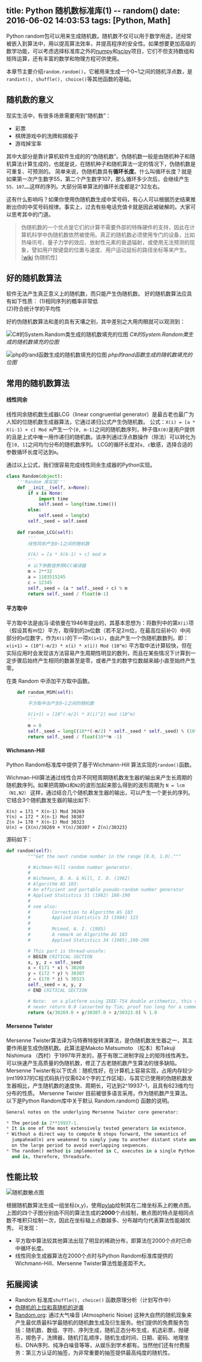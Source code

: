 title: Python 随机数标准库(1) -- random()
date: 2016-06-02 14:03:53
tags: [Python, Math]
---
Python random包可以用来生成随机数。随机数不仅可以用于数学用途，还经常被嵌入到算法中，用以提高算法效率，并提高程序的安全性。如果想要更加高级的数学功能，可以考虑选择标准库之外的[numpy](http://www.numpy.org/)和[scipy](http://www.scipy.org/)项目，它们不但支持数组和矩阵运算，还有丰富的数学和物理方程可供使用。

本章节主要介绍`random.random()`，它被用来生成一个0~1之间的随机浮点数，是`randint(), shuffle(), choice()`等其他函数的基础。
<!-- more -->

## 随机数的意义
现实生活中，有很多场景需要用到“随机数”：

* 彩票
* 棋牌游戏中的洗牌和掷骰子
* 游戏掉宝率

其中大部分是靠计算机软件生成的的“伪随机数”。伪随机数一般是由随机种子和随机算法计算生成的，也就是说，在随机种子和随机算法一定的情况下，伪随机数是可重复、可预测的。
简单来说，伪随机数具有**循环长度**。什么叫循环长度？就是如果第一次产生数字55，第二个产生数字107，那么循环多少次后，会继续产生`55，107……`这样的序列。大部分简单算法的循环长度都是2^32左右。

这有什么影响吗？如果你使用伪随机数生成中奖号码，有心人可以根据历史结果推断出你的中奖号码规律。事实上，过去有些电话充值卡就是因此被破解的。大家可以思考其中的门道。

> 伪随机数的一个优点是它们的计算不需要外部的特殊硬件的支持，因此在计算机科学中伪随机数依然被使用。真正的随机数必须使用专门的设备，比如热噪讯号、量子力学的效应、放射性元素的衰退辐射，或使用无法预测的现象，譬如用户按键盘的位置与速度、用户运动鼠标的路径坐标等来产生。 [[wiki](https://zh.wikipedia.org/wiki/%E4%BC%AA%E9%9A%8F%E6%9C%BA%E6%80%A7) 伪随机性]

## 好的随机数算法
软件无法产生真正意义上的随机数，而只能产生伪随机数。
好的随机数算法应具有如下性质： 
(1)相同序列的概率非常低    
(2)符合统计学的平均性

好的伪随机数算法和差的具有天壤之别，其中差别之大用肉眼就可以观测到：

![C#的System.Random类生成的随机数填充的位图](http://7xkdra.com1.z0.glb.clouddn.com/image%2Fblog%2FC%23%E7%9A%84System.Random%E7%B1%BB%E7%94%9F%E6%88%90%E7%9A%84%E9%9A%8F%E6%9C%BA%E6%95%B0%E5%A1%AB%E5%85%85%E7%9A%84%E4%BD%8D%E5%9B%BE.png)
*C#的System.Random类生成的随机数填充的位图*


![php的rand函数生成的随机数填充的位图](http://7xkdra.com1.z0.glb.clouddn.com/image%2Fblog%2Fphp%E7%9A%84rand%E5%87%BD%E6%95%B0%E7%94%9F%E6%88%90%E7%9A%84%E9%9A%8F%E6%9C%BA%E6%95%B0%E5%A1%AB%E5%85%85%E7%9A%84%E4%BD%8D%E5%9B%BE.png)
*php的rand函数生成的随机数填充的位图*

## 常用的随机数算法
#### 线性同余
线性同余随机数生成器LCG（linear congruential generator）是最古老也最广为人知的位随机数生成器算法，它通过递归公式产生伪随机数。
公式：`X(i) = [a * X(i-1) + c] Mod m`产生一个`[0, m-1]`之间的随机数序列，种子值`X(0)`是用户提供的且是上式中唯一用作递归的随机数。该序列通过浮点数操作（除法）可以转化为在`[0, 1]`之间均匀分布的随机数序列。
LCG的循环长度对`a, c`敏感，选择合适的参数循环长度可达到`m`。

通过以上公式，我们很容易完成线性同余生成器的Python实现。
```Python
class Random(object):
    '''Random 库实现'''
    def __init__(self, x=None):
        if x is None:
            import time
            self.seed = long(time.time())
        else:
            self.seed = long(x)
        self._seed = self.seed
        
    def random_LCG(self):
        '''
        线性同余产生0~1之间的随机数

        X(k) = [a * X(k-1) + c] mod m
        '''
        # 以下参数值参照GCC编译器
        m = 2**32
        a = 1103515245
        c = 12345
        self._seed = (a * self._seed + c) % m
        return self._seed / float(m-1)
```

#### 平方取中
平方取中法是由冯·诺依曼在1946年提出的，其基本思想为：将数列中的第`X(i)`项（假设其有m位）平方，取得到的`2m`位数（若不足2m位，在最高位前补0）中间部分的`m`位数字，作为`X(i)`的下一项`X(i+1)`，由此产生一个伪随机数数列。即：
`x(i+1) = (10^(-m/2) * x(i) * x(i)) Mod (10^m)`
平方取中法计算较快，但在实际应用时会发现该方法容易产生周期性明显的数列，而且在某些情况下计算到一定步骤后始终产生相同的数甚至是零，或者产生的数字位数越来越小直至始终产生零。

在类 Random 中添加平方取中函数。
```Python
    def random_MSM(self):
        '''
        平方取中法产生0~1之间的随机数

        X(i+1) = [10^(-m/2) * X(i)^2] mod (10^m)
        '''
        m = 8
        self._seed = long((10**(-m/2) * self._seed * self._seed) % (10**m))
        return self._seed / float(10**m -1)
```

#### Wichmann-Hill
Python Random标准库中提供了基于Wichmann-Hill 算法实现的`random()`函数。

Wichman-Hill算法通过线性合并不同短周期随机数发生器的输出来产生长周期的随机数序列。如果把周期`N1`和`N2`的波形加起来那么得到的波形周期为
`N = lcm（N1,N2）`
这样，通过结合几个随机数发生器的输出，可以产生一个更长的序列。它结合3个随机数发生器的输出如下:
```
X(n) = 171 * X(n-1) Mod 30269
Y(n) = 172 * X(n-1) Mod 30307
Z(n )= 170 * X(n-1) Mod 30323
U(n) = {X(n)/30269 + Y(n)/30307 + Z(n)/30323}
```
源码如下：
```Python
def random(self):
        """Get the next random number in the range [0.0, 1.0)."""

        # Wichman-Hill random number generator.
        #
        # Wichmann, B. A. & Hill, I. D. (1982)
        # Algorithm AS 183:
        # An efficient and portable pseudo-random number generator
        # Applied Statistics 31 (1982) 188-190
        #
        # see also:
        #        Correction to Algorithm AS 183
        #        Applied Statistics 33 (1984) 123
        #
        #        McLeod, A. I. (1985)
        #        A remark on Algorithm AS 183
        #        Applied Statistics 34 (1985),198-200

        # This part is thread-unsafe:
        # BEGIN CRITICAL SECTION
        x, y, z = self._seed
        x = (171 * x) % 30269
        y = (172 * y) % 30307
        z = (170 * z) % 30323
        self._seed = x, y, z
        # END CRITICAL SECTION

        # Note:  on a platform using IEEE-754 double arithmetic, this can
        # never return 0.0 (asserted by Tim; proof too long for a comment).
        return (x/30269.0 + y/30307.0 + z/30323.0) % 1.0
```

#### Mersenne Twister
Mersenne Twister算法译为马特赛特旋转演算法，是伪随机数发生器之一，其主要作用是生成伪随机数。此算法是Makoto Matsumoto （松本）和Takuji Nishimura （西村）于1997年开发的，基于有限二进制字段上的矩阵线性再生。可以快速产生高质量的伪随机数，修正了古老随机数产生算法的很多缺陷。
Mersenne Twister有以下优点：随机性好，在计算机上容易实现，占用内存较少(mt19937的C程式码执行仅需624个字的工作区域)，与其它已使用的伪随机数发生器相比，产生随机数的速度快、周期长，可达到2^19937-1，且具有623维均匀分布的性质。
Mersenne Twister 目前被很多语言采用，作为随机数产生算法。以下是Python Random库中关于默认 Random.random() 函数的说明。
```Python
General notes on the underlying Mersenne Twister core generator:

* The period is 2**19937-1.
* It is one of the most extensively tested generators in existence.
* Without a direct way to compute N steps forward, the semantics of
  jumpahead(n) are weakened to simply jump to another distant state and rely
  on the large period to avoid overlapping sequences.
* The random() method is implemented in C, executes in a single Python step,
  and is, therefore, threadsafe.
```


## 性能比较

![随机数散点图](http://7xkdra.com1.z0.glb.clouddn.com/image%2Fblog%2F%E9%9A%8F%E6%9C%BA%E6%95%B0%E6%95%A3%E7%82%B9%E5%9B%BE.png)

根据随机数算法生成一组坐标(x,y)，使用[pylab](http://matplotlib.org/)绘制其在二维坐标系上的散点图。
上图的四个子图分别由不同的算法生成的**2000**个点绘制，散点图的特点是相同点数不堆积只绘制一次，因此在坐标轴上点数越多、分布越均匀代表算法性能越优秀。
可发现：
* 平方取中算法较其他算法出现了明显的稀疏分布，即算法在2000个点时已命中循环长度。
* 线性同余生成器算法在2000个点时与Python Random标准库提供的Wichmann-Hill、Mersenne Twister算法性能差距不大。

## 拓展阅读
* Random 标准库`shuffle(), choice()` 函数原理分析（计划写作中）
* [伪随机的上位和真随机的逆袭](https://zhuanlan.zhihu.com/p/19930815)
* [Random.org](https://www.random.org/): 通过大气噪音 (Atmospheric Noise) 这种大自然的随机现象来产生最优质最科学最随机的随机数生成及衍生服务。他们提供的免费服务包括：随机数、数组、字符、序列生成，随机正态分布生成，机选彩票，抛硬币，掷色子，洗牌器，随机打乱顺序，随机生成时间、日期、密码、地理坐标、DNA序列、纯净白噪音等等，从娱乐到学术都有。当然他们还有付费服务：第三方认证的抽签，为非常重要的抽签提供最高纯度的随机性。
